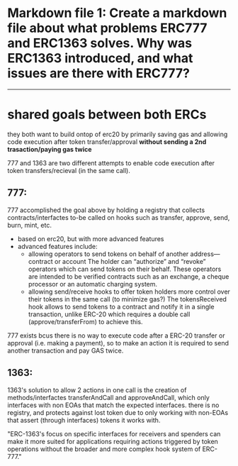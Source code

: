 # Markdown file 1: Create a markdown file about what problems ERC777 and ERC1363 solves. Why was ERC1363 introduced, and what issues are there with ERC777?
----

# shared goals between both ERCs
they both want to build ontop of erc20 by primarily saving gas and allowing code execution after token transfer/approval **without sending a 2nd trasaction/paying gas twice**

777 and 1363 are two different attempts to enable code execution after token transfers/recieval (in the same call).

## 777:

777 accomplished the goal above by holding a registry that collects contracts/interfactes to-be called on hooks such as transfer, approve, send, burn, mint, etc. 

* based on erc20, but with more advanced features
* advanced features include:
    * allowing operators to send tokens on behalf of another address—contract or account
        The holder can “authorize” and “revoke” operators which can send tokens on their behalf. These operators are intended to be verified contracts such as an exchange, a cheque processor or an automatic charging system.
    * allowing send/receive hooks to offer token holders more control over their tokens in the same call (to minimize gas?)
        The tokensReceived hook allows to send tokens to a contract and notify it in a single transaction, unlike ERC-20 which requires a double call (approve/transferFrom) to achieve this.

777 exists bcus there is no way to execute code after a ERC-20 transfer or approval (i.e. making a payment), so to make an action it is required to send another transaction and pay GAS twice.

## 1363:

1363's solution to allow 2 actions in one call is the creation of methods/interfactes transferAndCall and approveAndCall, which only interfaces with non EOAs that match the expected interfaces. there is no registry, and protects against lost token due to only working with non-EOAs that assert (through interfaces) tokens it works with.

"ERC-1363's focus on specific interfaces for receivers and spenders can make it more suited for applications requiring actions triggered by token operations without the broader and more complex hook system of ERC-777."

